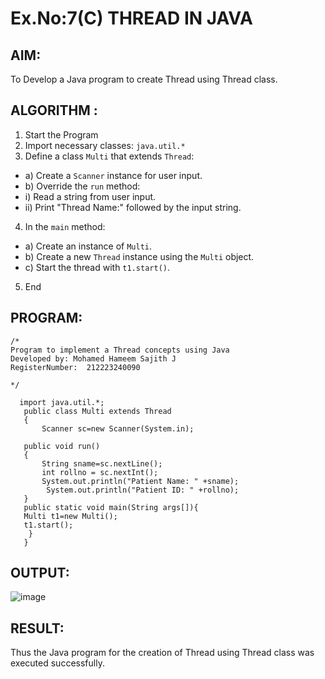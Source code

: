 # Ex.No:7(C)             THREAD IN JAVA
## AIM:
 To Develop a Java program to create Thread using Thread class.


## ALGORITHM :
1.  Start the Program
2.	Import necessary classes: `java.util.*`
3.	Define a class `Multi` that extends `Thread`:
-	a) Create a `Scanner` instance for user input.
-	b) Override the `run` method:
-	i) Read a string from user input.
-	ii) Print "Thread Name:" followed by the input string.
4.	In the `main` method:
-	a) Create an instance of `Multi`.
-	b) Create a new `Thread` instance using the `Multi` object.
-	c) Start the thread with `t1.start()`.
5.	End





## PROGRAM:
 ```
/*
Program to implement a Thread concepts using Java
Developed by: Mohamed Hameem Sajith J
RegisterNumber:  212223240090

*/

   import java.util.*;
    public class Multi extends Thread
    {  
        Scanner sc=new Scanner(System.in);
        
    public void run()
    {  
        String sname=sc.nextLine();
        int rollno = sc.nextInt();
        System.out.println("Patient Name: " +sname);  
         System.out.println("Patient ID: " +rollno);  
    }  
    public static void main(String args[]){  
    Multi t1=new Multi();  
    t1.start();  
     }  
    }  
```



## OUTPUT:

![image](https://github.com/user-attachments/assets/f358997a-5e94-45b9-9f44-37d6ee142c1d)


## RESULT:
Thus the Java program for the creation of Thread using Thread class was executed successfully.







